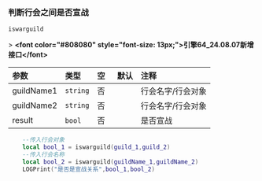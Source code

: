 ### 判断行会之间是否宣战

`iswarguild`

&gt; **&lt;font color="#808080" style="font-size: 13px;"&gt;引擎64_24.08.07新增接口&lt;/font&gt;**

| 参数       | 类型     | 空   | 默认 | 注释              |
| :--------- | :------- | :--- | :--- | :---------------- |
| guildName1 | `string` | 否   |      | 行会名字/行会对象 |
| guildName2 | `string` | 否   |      | 行会名字/行会对象 |
| result     | `bool`   | 否   |      | 是否宣战          |
```lua
    --传入行会对象
    local bool_1 = iswarguild(guild_1,guild_2)
    --传入行会名称
    local bool_2 = iswarguild(guildName_1,guildName_2)
    LOGPrint("是否是宣战关系",bool_1,bool_2)
```

